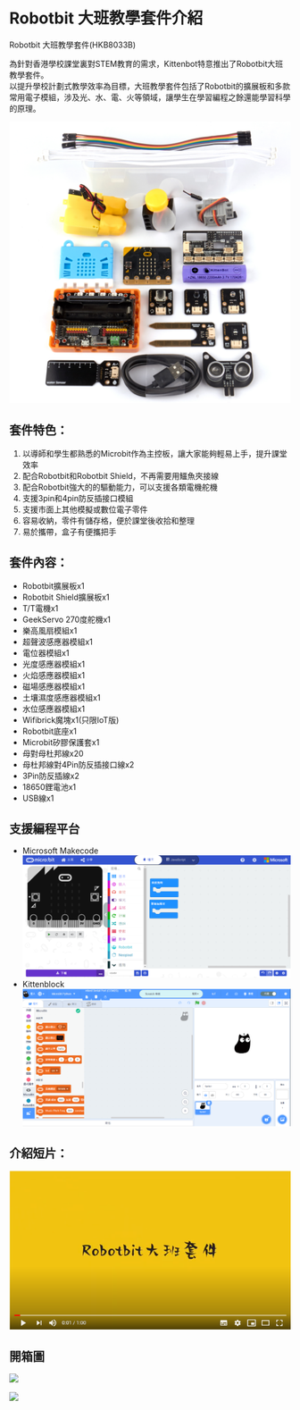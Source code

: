 # Robotbit 大班教學套件介紹

Robotbit 大班教學套件(HKB8033B)

為針對香港學校課堂裏對STEM教育的需求，Kittenbot特意推出了Robotbit大班教學套件。      
以提升學校計劃式教學效率為目標，大班教學套件包括了Robotbit的擴展板和多款常用電子模組，涉及光、水、電、火等領域，讓學生在學習編程之餘還能學習科學的原理。

![](./images/list.jpg)

## 套件特色：

1. 以導師和學生都熟悉的Microbit作為主控板，讓大家能夠輕易上手，提升課堂效率
2. 配合Robotbit和Robotbit Shield，不再需要用鱷魚夾接線
3. 配合Robotbit強大的的驅動能力，可以支援各類電機舵機
4. 支援3pin和4pin防反插接口模組
5. 支援市面上其他模擬或數位電子零件
6. 容易收納，零件有儲存格，便於課堂後收拾和整理
7. 易於攜帶，盒子有便攜把手


## 套件內容：

- Robotbit擴展板x1
- Robotbit Shield擴展板x1
- T/T電機x1
- GeekServo 270度舵機x1
- 樂高風扇模組x1
- 超聲波感應器模組x1
- 電位器模組x1
- 光度感應器模組x1
- 火焰感應器模組x1
- 磁場感應器模組x1
- 土壤濕度感應器模組x1
- 水位感應器模組x1
- Wifibrick魔塊x1(只限IoT版)
- Robotbit底座x1
- Microbit矽膠保護套x1
- 母對母杜邦線x20
- 母杜邦線對4Pin防反插接口線x2
- 3Pin防反插線x2
- 18650鋰電池x1
- USB線x1

## 支援編程平台

- Microsoft Makecode
![](./images/makecode.png)
- Kittenblock
![](./images/kittenblock.png)


## 介紹短片：

[![](./images/video.png)](https://www.youtube.com/watch?v=i35FuFmxtQQ&feature=youtu.be)

## 開箱圖

![](./images/pack1.png)

![](./images/pack2.png)